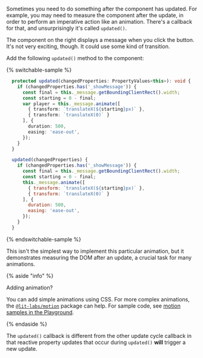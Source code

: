 Sometimes you need to do something after the component has updated. For example, you may need to measure the component after the update, in order to perform an imperative action like an animation. There's a callback for that, and unsurprisingly it's called `updated()`.

The component on the right displays a message when you click the button. It's not very exciting, though. It could use some kind of transition.

Add the following `updated()` method to the component:

{% switchable-sample %}

```ts
  protected updated(changedProperties: PropertyValues<this>): void {
    if (changedProperties.has('_showMessage')) {
      const final = this._message.getBoundingClientRect().width;
      const starting = 0 - final;
      var player = this._message.animate([
        { transform: `translateX(${starting}px)` },
        { transform: `translateX(0)` }
      ], {
        duration: 500,
        easing: 'ease-out',
      });
    }
  }
```

```js
  updated(changedProperties) {
    if (changedProperties.has('_showMessage')) {
      const final = this._message.getBoundingClientRect().width;
      const starting = 0 - final;
      this._message.animate([
        { transform: `translateX(${starting}px)` },
        { transform: `translateX(0)` }
      ], {
        duration: 500,
        easing: 'ease-out',
      });
    }
  }
```

{% endswitchable-sample %}

This isn't the simplest way to implement this particular animation, but it demonstrates measuring the DOM after an update, a crucial task for many animations.

{% aside "info" %}

Adding animation?

You can add simple animations using CSS. For more complex animations, the [`@lit-labs/motion`](https://www.npmjs.com/package/@lit-labs/motion) package can help. For sample code, see [motion samples in the Playground](https://lit.dev/playground/#sample=examples/motion-simple).

{% endaside %}

The `updated()` callback is different from the other update cycle callback in that reactive property updates that occur during `updated()` **will** trigger a new update.
